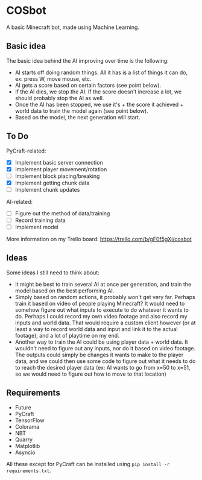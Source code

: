 # COSbot
A basic Minecraft bot, made using Machine Learning.

## Basic idea
The basic idea behind the AI improving over time is the following:
 - AI starts off doing random things. All it has is a list of things it can do, ex: press W, move mouse, etc.
 - AI gets a score based on certain factors (see point below).
 - If the AI dies, we stop the AI. If the score doesn't increase a lot, we should probably stop the AI as well.
 - Once the AI has been stopped, we use it's + the score it achieved + world data to train the model again (see point below).
 - Based on the model, the next generation will start.

## To Do
PyCraft-related:
 - [x] Implement basic server connection
 - [x] Implement player movement/rotation
 - [ ] Implement block placing/breaking
 - [x] Implement getting chunk data
 - [ ] Implement chunk updates

AI-related:
 - [ ] Figure out the method of data/training
 - [ ] Record training data
 - [ ] Implement model

More information on my Trello board: https://trello.com/b/gF0f5gXj/cosbot

## Ideas
Some ideas I still need to think about:
 - It might be best to train several AI at once per generation, and train the model based on the best performing AI.
 - Simply based on random actions, it probably won't get very far. Perhaps train it based on video of people playing Minecraft? It would need to somehow figure out what inputs to execute to do whatever it wants to do. Perhaps I could record my own video footage and also record my inputs and world data. That would require a custom client however (or at least a way to record world data and input and link it to the actual footage), and a lot of playtime on my end.
 - Another way to train the AI could be using player data + world data. It wouldn't need to figure out any inputs, nor do it based on video footage. The outputs could simply be changes it wants to make to the player data, and we could then use some code to figure out what it needs to do to reach the desired player data (ex: AI wants to go from x=50 to x=51, so we would need to figure out how to move to that location)


## Requirements
 - Future
 - PyCraft
 - TensorFlow
 - Colorama
 - NBT
 - Quarry
 - Matplotlib
 - Asyncio

All these except for PyCraft can be installed using `pip install -r requirements.txt`.
